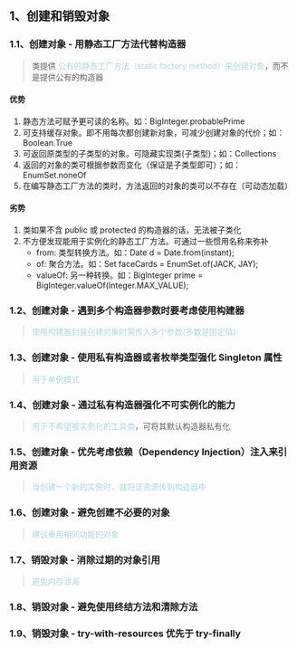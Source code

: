 <!-- <font color="lightblue"></font> -->
## 1、创建和销毁对象

### 1.1、创建对象 - 用静态工厂方法代替构造器
> 类提供 <font color="lightblue">公有的静态工厂方法（static factory method）来创建对象</font>，而不是提供公有的构造器

#### 优势
1. 静态方法可赋予更可读的名称。如：BigInteger.probablePrime
2. 可支持缓存对象。即不用每次都创建新对象，可减少创建对象的代价；如：Boolean.True
3. 可返回原类型的子类型的对象。可隐藏实现类(子类型)；如：Collections
4. 返回的对象的类可根据参数而变化（保证是子类型即可）；如：EnumSet.noneOf
5. 在编写静态工厂方法的类时，方法返回的对象的类可以不存在（可动态加载）

#### 劣势
1. 类如果不含 public 或 protected 的构造器的话，无法被子类化
2. 不方便发现能用于实例化的静态工厂方法。可通过一些惯用名称来弥补
    - from: 类型转换方法。如：Date d = Date.from(instant);
    - of: 聚合方法。如：Set<Rank> faceCards = EnumSet.of(JACK, JAY);
    - valueOf: 另一种转换。如：BigInteger prime = BigInteger.valueOf(Integer.MAX_VALUE);

### 1.2、创建对象 - 遇到多个构造器参数时要考虑使用构建器
> <font color="lightblue">使用构建器封装创建对象时需传入多个参数(多数是固定值)</font>

### 1.3、创建对象 - 使用私有构造器或者枚举类型强化 Singleton 属性
> <font color="lightblue">用于单例模式</font>

### 1.4、创建对象 - 通过私有构造器强化不可实例化的能力
> <font color="lightblue">用于不希望被实例化的工具类</font>，可将其默认构造器私有化

### 1.5、创建对象 - 优先考虑依赖（Dependency Injection）注入来引用资源
> <font color="lightblue">当创建一个新的实例时，就将该资源传到构造器中</font>

### 1.6、创建对象 - 避免创建不必要的对象
> <font color="lightblue">建议重用相同功能的对象</font>

### 1.7、销毁对象 - 消除过期的对象引用
> <font color="lightblue">避免内存泄漏</font>

### 1.8、销毁对象 - 避免使用终结方法和清除方法
> <font color="lightblue"></font>

### 1.9、销毁对象 - try-with-resources 优先于 try-finally
> <font color="lightblue"></font>